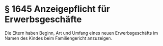 # § 1645 Anzeigepflicht für Erwerbsgeschäfte
Die Eltern haben Beginn, Art und Umfang eines neuen Erwerbsgeschäfts im Namen des Kindes beim Familiengericht anzuzeigen.